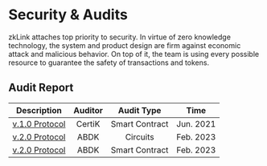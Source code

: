 # Security & Audits

zkLink attaches top priority to security. In virtue of zero knowledge technology, the system and product design are firm against economic attack and malicious behavior. On top of it, the team is using every possible resource to guarantee the safety of transactions and tokens.

## Audit Report

| Description | Auditor | Audit Type | Time |
| :----:| :----: | :----: | :----: |
| [v.1.0 Protocol](https://github.com/zkLinkProtocol/zklink-audit-report) | CertiK | Smart Contract | Jun. 2021 |
| [v.2.0 Protocol](https://static.zk.link/audit/ABDK_zkLink_Circuits_v_2_0.pdf) | ABDK | Circuits | Feb. 2023 |
| [v.2.0 Protocol](https://static.zk.link/audit/ABDK_zkLink_Solidity_v_1_0.pdf) | ABDK| Smart Contract| Feb. 2023 |
